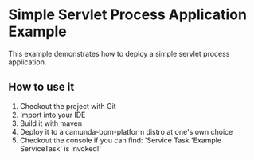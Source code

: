 Simple Servlet Process Application Example
==========================================

This example demonstrates how to deploy a simple servlet process application.

How to use it
-----------------------------

1. Checkout the project with Git
2. Import into your IDE
3. Build it with maven
4. Deploy it to a camunda-bpm-platform distro at one's own choice
6. Checkout the console if you can find: 'Service Task 'Example ServiceTask' is invoked!'

